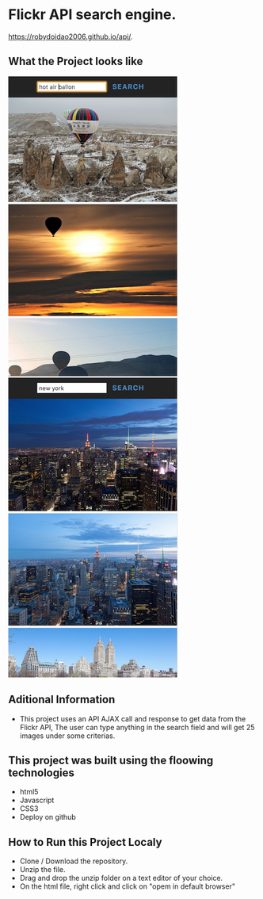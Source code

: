 # Flickr API search engine.
https://robydoidao2006.github.io/api/.

## What the Project looks like
![](hot.jpg)
![](new.jpg)

## Aditional Information
- This project uses an API AJAX call and response to get data from the Flickr API, The user can type
anything in the search field and will get 25 images under some criterias.

## This project was built using the floowing technologies 
- html5
- Javascript
- CSS3
- Deploy on github

## How to Run this Project Localy
- Clone / Download the repository.
- Unzip the file.
- Drag and drop the unzip folder on a text editor of your choice.
- On the html file, right click and click on "opem in default browser"


